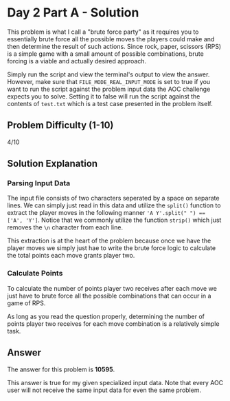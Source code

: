 # Day 2 Part A - Solution

This problem is what I call a "brute force party" as it requires you to essentially brute force all the possible
moves the players could make and then determine the result of such actions. Since rock, paper, scissors (RPS)
is a simple game with a small amount of possible combinations, brute forcing is a viable and actually desired approach. 

Simply run the script and view the terminal's output to view the answer. However, make sure that 
`FILE_MODE_REAL_INPUT_MODE` is set to true if you want to run the script against the problem input data the AOC challenge 
expects you to solve. Setting it to false will run the script against the contents of `test.txt` which is a 
test case presented in the problem itself. 

## Problem Difficulty (1-10)

4/10

## Solution Explanation

### Parsing Input Data

The input file consists of two characters seperated by a space on separate lines. We can simply just read in this data 
and utilize the `split()` function to extract the player moves in the following manner 
`'A Y'.split(" ") == ['A', 'Y']`. Notice that we commonly utilize the function `strip()` which just removes the `\n`
character from each line.

This extraction is at the heart of the problem because once we have the player moves we simply just hae to write the 
brute force logic to calculate the total points each move grants player two.

### Calculate Points

To calculate the number of points player two receives after each move we just have to brute force all the possible 
combinations that can occur in a game of RPS. 

As long as you read the question properly, determining the number of points player two receives for each move
combination is a relatively simple task.

## Answer

The answer for this problem is **10595**.

This answer is true for my given specialized input data. Note that every AOC user will not receive the
same input data for even the same problem.